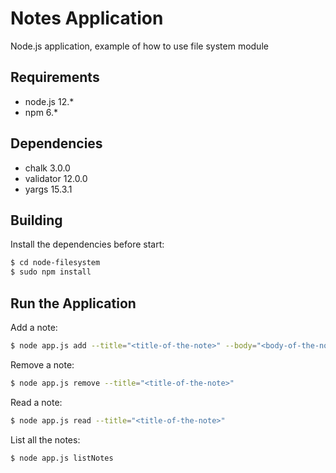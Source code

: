 # Notes Application
Node.js application, example of how to use file system module

## Requirements

- node.js 12.*
- npm 6.*

## Dependencies

- chalk 3.0.0
- validator 12.0.0
- yargs 15.3.1

## Building

Install the dependencies before start:

```sh
$ cd node-filesystem
$ sudo npm install
```

## Run the Application

Add a note:

```sh
$ node app.js add --title="<title-of-the-note>" --body="<body-of-the-note>"
```

Remove a note:

```sh
$ node app.js remove --title="<title-of-the-note>"
```

Read a note:

```sh
$ node app.js read --title="<title-of-the-note>"
```

List all the notes:

```sh
$ node app.js listNotes
```
